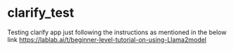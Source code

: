 # clarify_test
Testing clarify app
just following the instructions as mentioned in the below link
          https://lablab.ai/t/beginner-level-tutorial-on-using-Llama2model
